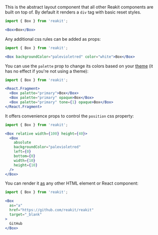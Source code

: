 This is the abstract layout component that all other Reakit components are built on top of. By default it renders a `div` tag with basic reset styles.

```jsx
import { Box } from 'reakit';

<Box>Box</Box>
```

Any additional css rules can be added as props:

```jsx
import { Box } from 'reakit';

<Box backgroundColor="palevioletred" color="white">Box</Box>
```

You can use the `palette` prop to change its colors based on your [theme](../../docs/theming.md) (it has no effect if you're not using a theme):

```jsx
import { Box } from 'reakit';

<React.Fragment>
  <Box palette="primary">Box</Box>
  <Box palette="primary" opaque>Box</Box>
  <Box palette="primary" tone={1} opaque>Box</Box>
</React.Fragment>
```

It offers convenience props to control the `position` css property:

```jsx
import { Box } from 'reakit';

<Box relative width={100} height={40}>
  <Box
    absolute
    backgroundColor="palevioletred"
    left={0}
    bottom={0}
    width={10}
    height={10}
  />
</Box>
```

You can render it [as](../../docs/as.md) any other HTML element or React component:

```jsx
import { Box } from 'reakit';

<Box
  as="a"
  href="https://github.com/reakit/reakit"
  target="_blank"
>
  GitHub
</Box>
```
